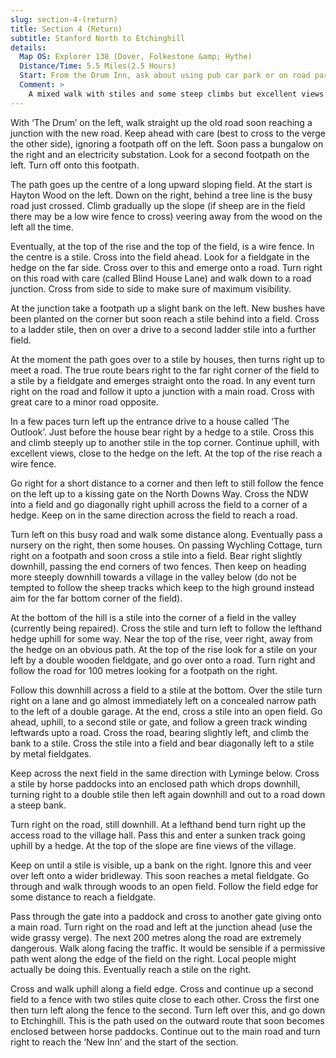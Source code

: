 ```yaml
---
slug: section-4-(return)
title: Section 4 (Return)
subtitle: Stanford North to Etchinghill
details:
  Map OS: Explorer 138 (Dover, Folkestone &amp; Hythe)
  Distance/Time: 5.5 Miles(2.5 Hours)
  Start: From the Drum Inn, ask about using pub car park or on road parking possible
  Comment: >
    A mixed walk with stiles and some steep climbs but excellent views. There are short sections of road walking when extreme care should be taken.
---
```

With ‘The Drum’ on the left, walk straight up the old road soon reaching a junction with the new road. Keep ahead with care (best to cross to the verge the other side), ignoring a footpath off on the left. Soon pass a bungalow on the right and an electricity substation. Look for a second footpath on the left. Turn off onto this footpath.

The path goes up the centre of a long upward sloping field. At the start is Hayton Wood on the left. Down on the right, behind a tree line is the busy road just crossed. Climb gradually up the slope (if sheep are in the field there may be a low wire fence to cross) veering away from the wood on the left all the time.

Eventually, at the top of the rise and the top of the field, is a wire fence. In the centre is a stile. Cross into the field ahead. Look for a fieldgate in the hedge on the far side. Cross over to this and emerge onto a road. Turn right on this road with care (called Blind House Lane) and walk down to a road junction. Cross from side to side to make sure of maximum visibility.

At the junction take a footpath up a slight bank on the left. New bushes have been planted on the corner but soon reach a stile behind into a field. Cross to a ladder stile, then on over a drive to a second ladder stile into a further field.

At the moment the path goes over to a stile by houses, then turns right up to meet a road. The true route bears right to the far right corner of the field to a stile by a fieldgate and emerges straight onto the road. In any event turn right on the road and follow it upto a junction with a main road. Cross with great care to a minor road opposite.

In a few paces turn left up the entrance drive to a house called ‘The Outlook’. Just before the house bear right by a hedge to a stile. Cross this and climb steeply up to another stile in the top corner. Continue uphill, with excellent views, close to the hedge on the left. At the top of the rise reach a wire fence.

Go right for a short distance to a corner and then left to still follow the fence on the left up to a kissing gate on the North Downs Way. Cross the NDW into a field and go diagonally right uphill across the field to a corner of a hedge. Keep on in the same direction across the field to reach a road.

Turn left on this busy road and walk some distance along. Eventually pass a nursery on the right, then some houses. On passing Wychling Cottage, turn right on a footpath and soon cross a stile into a field. Bear right slightly downhill, passing the end corners of two fences. Then keep on heading more steeply downhill towards a village in the valley below (do not be tempted to follow the sheep tracks which keep to the high ground instead aim for the far bottom corner of the field).

At the bottom of the hill is a stile into the corner of a field in the valley (currently being repaired). Cross the stile and turn left to follow the lefthand hedge uphill for some way. Near the top of the rise, veer right, away from the hedge on an obvious path. At the top of the rise look for a stile on your left by a double wooden fieldgate, and go over onto a road. Turn right and follow the road for 100 metres looking for a footpath on the right.

Follow this downhill across a field to a stile at the bottom. Over the stile turn right on a lane and go almost immediately left on a concealed narrow path to the left of a double garage. At the end, cross a stile into an open field. Go ahead, uphill, to a second stile or gate, and follow a green track winding leftwards upto a road. Cross the road, bearing slightly left, and climb the bank to a stile. Cross the stile into a field and bear diagonally left to a stile by metal fieldgates.

Keep across the next field in the same direction with Lyminge below. Cross a stile by horse paddocks into an enclosed path which drops downhill, turning right to a double stile then left again downhill and out to a road down a steep bank.

Turn right on the road, still downhill. At a lefthand bend turn right up the access road to the village hall. Pass this and enter a sunken track going uphill by a hedge. At the top of the slope are fine views of the village.

Keep on until a stile is visible, up a bank on the right. Ignore this and veer over left onto a wider bridleway. This soon reaches a metal fieldgate. Go through and walk through woods to an open field. Follow the field edge for some distance to reach a fieldgate.

Pass through the gate into a paddock and cross to another gate giving onto a main road. Turn right on the road and left at the junction ahead (use the wide grassy verge). The next 200 metres along the road are extremely dangerous. Walk along facing the traffic. It would be sensible if a permissive path went along the edge of the field on the right. Local people might actually be doing this. Eventually reach a stile on the right.

Cross and walk uphill along a field edge. Cross and continue up a second field to a fence with two stiles quite close to each other. Cross the first one then turn left along the fence to the second. Turn left over this, and go down to Etchinghill. This is the path used on the outward route that soon becomes enclosed between horse paddocks. Continue out to the main road and turn right to reach the ‘New Inn’ and the start of the section.

